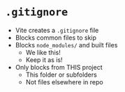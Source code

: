 # `.gitignore`

- Vite creates a `.gitignore` file
- Blocks common files to skip
- Blocks `node_modules/` and built files
  - We like this!
  - Keep it as is!
- Only blocks from THIS project
  - This folder or subfolders
  - Not files elsewhere in repo

